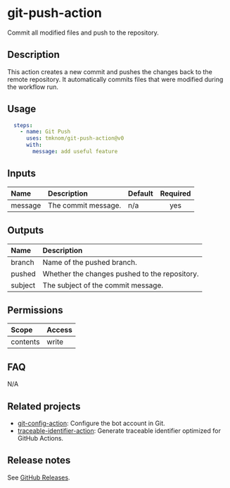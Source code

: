 # git-push-action

Commit all modified files and push to the repository.

<!-- actdocs start -->

## Description

This action creates a new commit and pushes the changes back to the remote repository.
It automatically commits files that were modified during the workflow run.

## Usage

```yaml
  steps:
    - name: Git Push
      uses: tmknom/git-push-action@v0
      with:
        message: add useful feature
```

## Inputs

| Name | Description | Default | Required |
| :--- | :---------- | :------ | :------: |
| message | The commit message. | n/a | yes |

## Outputs

| Name | Description |
| :--- | :---------- |
| branch | Name of the pushed branch. |
| pushed | Whether the changes pushed to the repository. |
| subject | The subject of the commit message. |

<!-- actdocs end -->

## Permissions

| Scope    | Access |
| :------- | :----- |
| contents | write  |

## FAQ

N/A

## Related projects

- [git-config-action](https://github.com/tmknom/git-config-action): Configure the bot account in Git.
- [traceable-identifier-action](https://github.com/tmknom/traceable-identifier-action): Generate traceable identifier optimized for GitHub Actions.

## Release notes

See [GitHub Releases][releases].

[releases]: https://github.com/tmknom/git-push-action/releases
